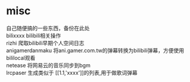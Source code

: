 # misc
自己随便搞的一些东西，备份在此处<br>
bilixxxx bilibili相关操作<br>
rizhi 爬取bilibili早期个人空间日志<br>
anigamerdanmaku 将ani.gamer.com.tw的弹幕转换为bilibili弹幕，方便使用bililocal观看<br>
netease  将网易云的音乐同步到bgm<br>
lrcpaser 生成类似于 [[1.1,'xxxx']]的列表,用于做歌词弹幕
